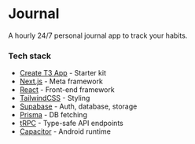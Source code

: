 # Journal

A hourly 24/7 personal journal app to track your habits.

### Tech stack

- [Create T3 App](https://create.t3.gg) - Starter kit
- [Next.js](https://nextjs.org) - Meta framework
- [React](https://reactjs.org) - Front-end framework
- [TailwindCSS](https://tailwindcss.com) - Styling
- [Supabase](https://supabase.com) - Auth, database, storage
- [Prisma](https://prisma.io) - DB fetching
- [tRPC](https://trpc.io) - Type-safe API endpoints
- [Capacitor](https://capacitorjs.com/) - Android runtime

